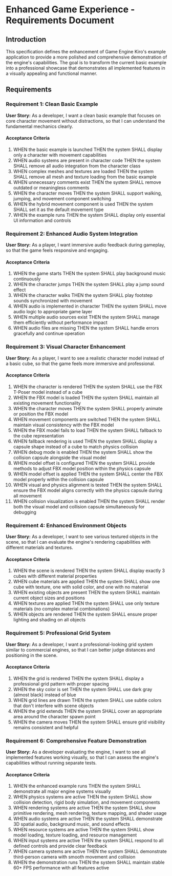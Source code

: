 # Enhanced Game Experience - Requirements Document

## Introduction

This specification defines the enhancement of Game Engine Kiro's example application to provide a more polished and comprehensive demonstration of the engine's capabilities. The goal is to transform the current basic example into a professional showcase that demonstrates all implemented features in a visually appealing and functional manner.

## Requirements

### Requirement 1: Clean Basic Example

**User Story:** As a developer, I want a clean basic example that focuses on core character movement without distractions, so that I can understand the fundamental mechanics clearly.

#### Acceptance Criteria

1. WHEN the basic example is launched THEN the system SHALL display only a character with movement capabilities
2. WHEN audio systems are present in character code THEN the system SHALL remove all audio integration from the character class
3. WHEN complex meshes and textures are loaded THEN the system SHALL remove all mesh and texture loading from the basic example
4. WHEN unnecessary comments exist THEN the system SHALL remove outdated or meaningless comments
5. WHEN the character moves THEN the system SHALL support walking, jumping, and movement component switching
6. WHEN the hybrid movement component is used THEN the system SHALL set it as the default movement type
7. WHEN the example runs THEN the system SHALL display only essential UI information and controls

### Requirement 2: Enhanced Audio System Integration

**User Story:** As a player, I want immersive audio feedback during gameplay, so that the game feels responsive and engaging.

#### Acceptance Criteria

1. WHEN the game starts THEN the system SHALL play background music continuously
2. WHEN the character jumps THEN the system SHALL play a jump sound effect
3. WHEN the character walks THEN the system SHALL play footstep sounds synchronized with movement
4. WHEN audio is implemented in character THEN the system SHALL move audio logic to appropriate game layer
5. WHEN multiple audio sources exist THEN the system SHALL manage them efficiently without performance impact
6. WHEN audio files are missing THEN the system SHALL handle errors gracefully and continue operation

### Requirement 3: Visual Character Enhancement

**User Story:** As a player, I want to see a realistic character model instead of a basic cube, so that the game feels more immersive and professional.

#### Acceptance Criteria

1. WHEN the character is rendered THEN the system SHALL use the FBX T-Poser model instead of a cube
2. WHEN the FBX model is loaded THEN the system SHALL maintain all existing movement functionality
3. WHEN the character moves THEN the system SHALL properly animate or position the FBX model
4. WHEN movement components are switched THEN the system SHALL maintain visual consistency with the FBX model
5. WHEN the FBX model fails to load THEN the system SHALL fallback to the cube representation
6. WHEN fallback rendering is used THEN the system SHALL display a capsule shape instead of a cube to match physics collision
7. WHEN debug mode is enabled THEN the system SHALL show the collision capsule alongside the visual model
8. WHEN model offset is configured THEN the system SHALL provide methods to adjust FBX model position within the physics capsule
9. WHEN model offset is applied THEN the system SHALL center the FBX model properly within the collision capsule
10. WHEN visual and physics alignment is tested THEN the system SHALL ensure the FBX model aligns correctly with the physics capsule during all movement
11. WHEN collision visualization is enabled THEN the system SHALL render both the visual model and collision capsule simultaneously for debugging

### Requirement 4: Enhanced Environment Objects

**User Story:** As a developer, I want to see various textured objects in the scene, so that I can evaluate the engine's rendering capabilities with different materials and textures.

#### Acceptance Criteria

1. WHEN the scene is rendered THEN the system SHALL display exactly 3 cubes with different material properties
2. WHEN cube materials are applied THEN the system SHALL show one cube with texture, one with solid color, and one with no material
3. WHEN existing objects are present THEN the system SHALL maintain current object sizes and positions
4. WHEN textures are applied THEN the system SHALL use only texture materials (no complex material combinations)
5. WHEN objects are rendered THEN the system SHALL ensure proper lighting and shading on all objects

### Requirement 5: Professional Grid System

**User Story:** As a developer, I want a professional-looking grid system similar to commercial engines, so that I can better judge distances and positioning in the scene.

#### Acceptance Criteria

1. WHEN the grid is rendered THEN the system SHALL display a professional grid pattern with proper spacing
2. WHEN the sky color is set THEN the system SHALL use dark gray (almost black) instead of blue
3. WHEN grid lines are drawn THEN the system SHALL use subtle colors that don't interfere with scene objects
4. WHEN the grid extends THEN the system SHALL cover an appropriate area around the character spawn point
5. WHEN the camera moves THEN the system SHALL ensure grid visibility remains consistent and helpful

### Requirement 6: Comprehensive Feature Demonstration

**User Story:** As a developer evaluating the engine, I want to see all implemented features working visually, so that I can assess the engine's capabilities without running separate tests.

#### Acceptance Criteria

1. WHEN the enhanced example runs THEN the system SHALL demonstrate all major engine systems visually
2. WHEN physics systems are active THEN the system SHALL show collision detection, rigid body simulation, and movement components
3. WHEN rendering systems are active THEN the system SHALL show primitive rendering, mesh rendering, texture mapping, and shader usage
4. WHEN audio systems are active THEN the system SHALL demonstrate 3D spatial audio, background music, and sound effects
5. WHEN resource systems are active THEN the system SHALL show model loading, texture loading, and resource management
6. WHEN input systems are active THEN the system SHALL respond to all defined controls and provide clear feedback
7. WHEN camera systems are active THEN the system SHALL demonstrate third-person camera with smooth movement and collision
8. WHEN the demonstration runs THEN the system SHALL maintain stable 60+ FPS performance with all features active
